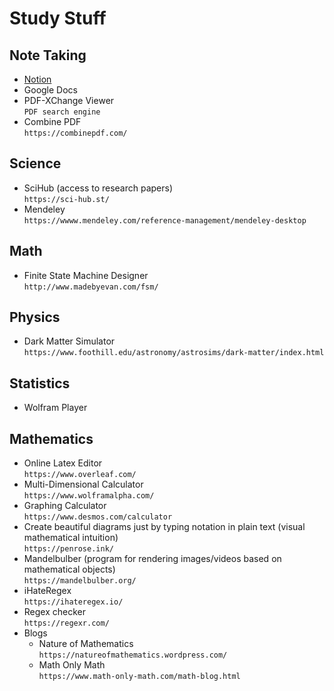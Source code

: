 # Study Stuff

## Note Taking
- [Notion](https://www.notion.so/)
- Google Docs
- PDF-XChange Viewer<br>```PDF search engine```
- Combine PDF<br>```https://combinepdf.com/```

## Science
- SciHub (access to research papers)<br>```https://sci-hub.st/```
- Mendeley<br>```https://wwww.mendeley.com/reference-management/mendeley-desktop```

## Math
- Finite State Machine Designer<br>```http://www.madebyevan.com/fsm/```

## Physics
- Dark Matter Simulator<br>```https://www.foothill.edu/astronomy/astrosims/dark-matter/index.html```

## Statistics
- Wolfram Player

## Mathematics
- Online Latex Editor<br>```https://www.overleaf.com/```
- Multi-Dimensional Calculator<br>```https://www.wolframalpha.com/```
- Graphing Calculator<br>```https://www.desmos.com/calculator```
- Create beautiful diagrams just by typing notation in plain text (visual mathematical intuition)<br>```https://penrose.ink/```
- Mandelbulber (program for rendering images/videos based on mathematical objects)<br>```https://mandelbulber.org/```
- iHateRegex<br>```https://ihateregex.io/```
- Regex checker<br>```https://regexr.com/```
- Blogs
  - Nature of Mathematics<br>```https://natureofmathematics.wordpress.com/```
  - Math Only Math<br>```https://www.math-only-math.com/math-blog.html```
